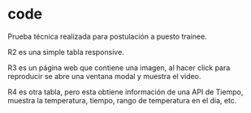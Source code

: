 # code
Prueba técnica realizada para postulación a puesto trainee.

R2 es una simple tabla responsive.

R3 es un página web que contiene una imagen, al hacer click para reproducir se abre una ventana modal y muestra el video.

R4 es otra tabla, pero esta obtiene información de una API de Tiempo, muestra la temperatura, tiempo, rango de temperatura en el dia, etc.
